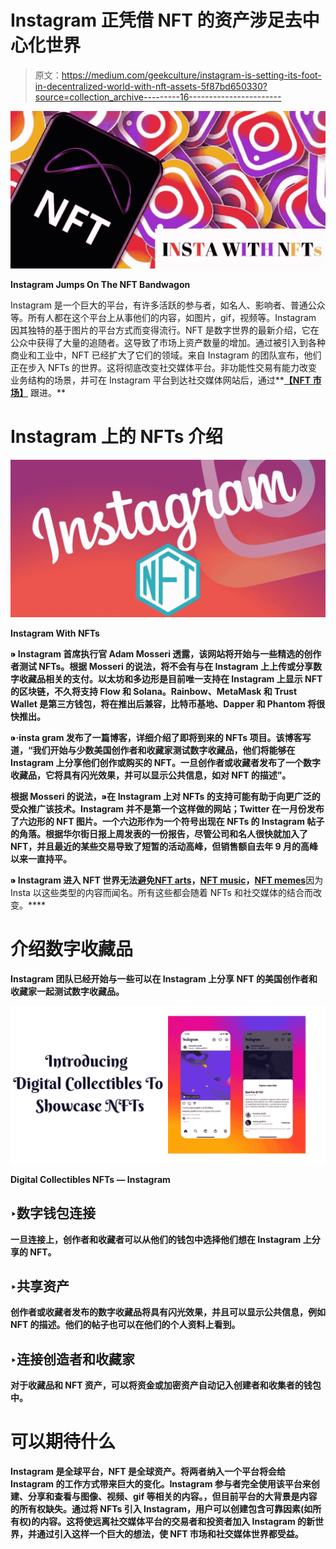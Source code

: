 # Instagram 正凭借 NFT 的资产涉足去中心化世界

> 原文：<https://medium.com/geekculture/instagram-is-setting-its-foot-in-decentralized-world-with-nft-assets-5f87bd650330?source=collection_archive---------16----------------------->

![](img/d11e8dbb8fc8d979c11569aded5c9fca.png)

**Instagram Jumps On The NFT Bandwagon**

Instagram 是一个巨大的平台，有许多活跃的参与者，如名人、影响者、普通公众等。所有人都在这个平台上从事他们的内容，如图片，gif，视频等。Instagram 因其独特的基于图片的平台方式而变得流行。NFT 是数字世界的最新介绍，它在公众中获得了大量的追随者。这导致了市场上资产数量的增加。通过被引入到各种商业和工业中，NFT 已经扩大了它们的领域。来自 Instagram 的团队宣布，他们正在步入 NFTs 的世界。这将彻底改变社交媒体平台。非功能性交易有能力改变业务结构的场景，并可在 Instagram 平台到达社交媒体网站后，通过**[**【NFT 市场】**](https://www.infiniteblocktech.com/nft-marketplace-development?utm_source=medium&utm_medium=guestblog&utm_campaign=vigneshraju) 跟进。**

# **Instagram 上的 NFTs 介绍**

**![](img/f21fefc8be105a1103214c6e138cd805.png)**

****Instagram With NFTs****

**⁍ Instagram 首席执行官 Adam Mosseri 透露，该网站将开始与一些精选的创作者测试 NFTs。根据 Mosseri 的说法，将不会有与在 Instagram 上上传或分享数字收藏品相关的支付。以太坊和多边形是目前唯一支持在 Instagram 上显示 NFT 的区块链，不久将支持 Flow 和 Solana。Rainbow、MetaMask 和 Trust Wallet 是第三方钱包，将在推出后兼容，比特币基地、Dapper 和 Phantom 将很快推出。**

**⁍·insta gram 发布了一篇博客，详细介绍了即将到来的 NFTs 项目。该博客写道，“我们开始与少数美国创作者和收藏家测试数字收藏品，他们将能够在 Instagram 上分享他们创作或购买的 NFT。一旦创作者或收藏者发布了一个数字收藏品，它将具有闪光效果，并可以显示公共信息，如对 NFT 的描述”。**

**根据 Mosseri 的说法，⁍在 Instagram 上对 NFTs 的支持可能有助于向更广泛的受众推广该技术。Instagram 并不是第一个这样做的网站；Twitter 在一月份发布了六边形的 NFT 图片。一个六边形作为一个符号出现在 NFTs 的 Instagram 帖子的角落。根据华尔街日报上周发表的一份报告，尽管公司和名人很快就加入了 NFT，并且最近的某些交易导致了短暂的活动高峰，但销售额自去年 9 月的高峰以来一直持平。**

**⁍ Instagram 进入 NFT 世界无法避免**[**NFT arts**](https://www.infiniteblocktech.com/nft-art?utm_source=medium&utm_medium=guestblog&utm_campaign=vigneshraju)**，**[**NFT music**](https://www.infiniteblocktech.com/nft-music?utm_source=medium&utm_medium=guestblog&utm_campaign=vigneshraju)**，**[**NFT memes**](https://www.infiniteblocktech.com/nft-marketplace-for-memes?utm_source=medium&utm_medium=guestblog&utm_campaign=vigneshraju)因为 Insta 以这些类型的内容而闻名。所有这些都会随着 NFTs 和社交媒体的结合而改变。****

# ****介绍数字收藏品****

****Instagram 团队已经开始与一些可以在 Instagram 上分享 NFT 的美国创作者和收藏家一起测试数字收藏品。****

****![](img/42a9a6e3493a79711ec19baa957e71a9.png)****

******Digital Collectibles NFTs — Instagram******

## ****‣数字钱包连接****

****一旦连接上，创作者和收藏者可以从他们的钱包中选择他们想在 Instagram 上分享的 NFT。****

## ****‣共享资产****

****创作者或收藏者发布的数字收藏品将具有闪光效果，并且可以显示公共信息，例如 NFT 的描述。他们的帖子也可以在他们的个人资料上看到。****

## ****‣连接创造者和收藏家****

****对于收藏品和 NFT 资产，可以将资金或加密资产自动记入创建者和收集者的钱包中。****

# ****可以期待什么****

****Instagram 是全球平台，NFT 是全球资产。将两者纳入一个平台将会给 Instagram 的工作方式带来巨大的变化。Instagram 参与者完全使用该平台来创建、分享和查看与图像、视频、gif 等相关的内容。，但目前平台的大背景是内容的所有权缺失。通过将 NFTs 引入 Instagram，用户可以创建包含可靠因素(如所有权)的内容。这将使远离社交媒体平台的交易者和投资者加入 Instagram 的新世界，并通过引入这样一个巨大的想法，使 NFT 市场和社交媒体世界都受益。****